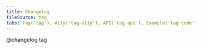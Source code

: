 ```yaml
---
title: Changelog
fileSource: tag
tabs: Tag('tag'), A11y('tag-a11y'), API('tag-api'), Example('tag-code'), Changelog('tag-changelog')
---
```


@changelog tag

